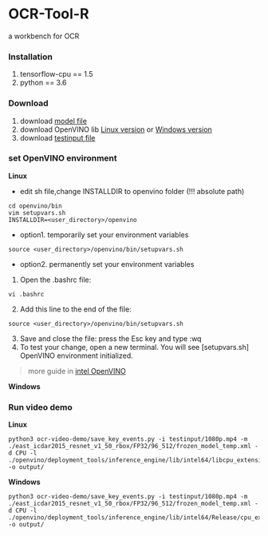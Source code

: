 # OCR-Tool-R
a workbench for OCR




### Installation
1. tensorflow-cpu == 1.5
2. python == 3.6


### Download
1. download [model file](https://drive.google.com/open?id=1wZG5i1cu-Qf_4hn4W5m9m3fKCNYrvVDK)
2. download OpenVINO lib
   [Linux version](https://drive.google.com/open?id=1g5YamnCw5pY5HfvTzFz1Eyk6dnjmNpmT)
   or [Windows version](https://drive.google.com/open?id=1-xgS_JXjnM-Mf-K6LbZMK79C1XF0SkHT)
3. download [testinput file](https://drive.google.com/open?id=1ZuACWowRZ0PW4Rawi_73c0OWfuzCzk9A)

### set OpenVINO environment
**Linux**
- edit sh file,change INSTALLDIR to openvino folder (!!! absolute path)
```
cd openvino/bin
vim setupvars.sh
INSTALLDIR=<user_directory>/openvino
```
- option1. temporarily set your environment variables
```
source <user_directory>/openvino/bin/setupvars.sh
```
- option2. permanently set your environment variables

1. Open the .bashrc file: 
```
vi .bashrc
```
2. Add this line to the end of the file: 
```
source <user_directory>/openvino/bin/setupvars.sh
```
3. Save and close the file: press the Esc key and type :wq
4. To test your change, open a new terminal. You will see [setupvars.sh] OpenVINO environment initialized.

>more guide in [intel OpenVINO](https://docs.openvinotoolkit.org/latest/_docs_install_guides_installing_openvino_linux.html)

**Windows**
### Run video demo
**Linux**
```
python3 ocr-video-demo/save_key_events.py -i testinput/1080p.mp4 -m ./east_icdar2015_resnet_v1_50_rbox/FP32/96_512/frozen_model_temp.xml -d CPU -l ./openvino/deployment_tools/inference_engine/lib/intel64/libcpu_extension.so -o output/
```
**Windows**
```
python3 ocr-video-demo/save_key_events.py -i testinput/1080p.mp4 -m ./east_icdar2015_resnet_v1_50_rbox/FP32/96_512/frozen_model_temp.xml -d CPU -l ./openvino/deployment_tools/inference_engine/lib/intel64/Release/cpu_extension.dll -o output/
```

